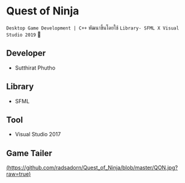 # Quest of Ninja

` Desktop Game Development | C++ ` พัฒนาขึ้นโดยใช้ ` Library- SFML X Visual Studio 2019 ` 👾

## Developer

* Sutthirat Phutho

## Library

* SFML

## Tool 

* Visual Studio 2017

## Game Tailer

[(https://github.com/radsadorn/Quest_of_Ninja/blob/master/QON.jpg?raw=true)](https://www.youtube.com/watch?v=zPIRKE5LVkM&t=12s)
